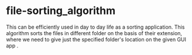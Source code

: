 # file-sorting_algorithm
This can be efficiently used in day to day life as a sorting application. This algorithm sorts the files in different folder on the basis of their  extension, where we need to give just the specified folder's location on the given GUI app . 
